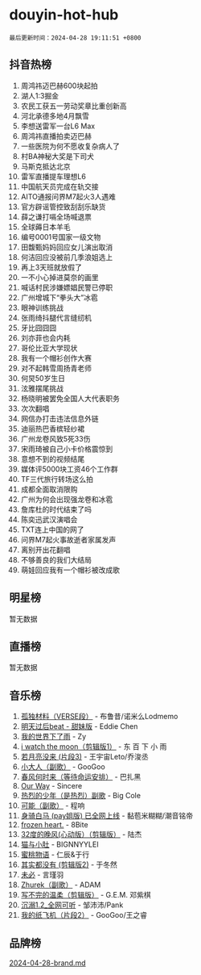 # douyin-hot-hub

`最后更新时间：2024-04-28 19:11:51 +0800`

## 抖音热榜

1. 周鸿祎迈巴赫600块起拍
1. 湖人1:3掘金
1. 农民工获五一劳动奖章比重创新高
1. 河北承德多地4月飘雪
1. 李想送雷军一台L6 Max
1. 周鸿祎直播拍卖迈巴赫
1. 一些医院为何不愿收复杂病人了
1. 村BA神秘大奖是下司犬
1. 马斯克抵达北京
1. 雷军直播提车理想L6
1. 中国航天员完成在轨交接
1. AITO通报问界M7起火3人遇难
1. 官方辟谣管控致刮刮乐缺货
1. 薛之谦打嗝全场喊退票
1. 全球薅日本羊毛
1. 编号0001号国家一级文物
1. 田馥甄妈妈回应女儿演出取消
1. 何洁回应没被前几季浪姐选上
1. 再上3天班就放假了
1. 一不小心掉进莫奈的画里
1. 喊话村民涉嫌嫖娼民警已停职
1. 广州增城下“拳头大”冰雹
1. 眼神训练挑战
1. 张雨绮抖腿代言缝纫机
1. 牙比囧囧囧
1. 刘亦菲也会内耗
1. 哥伦比亚大学现状
1. 我有一个帽衫创作大赛
1. 对不起韩雪周扬青老师
1. 何炅50岁生日
1. 泫雅摆尾挑战
1. 杨晓明被罢免全国人大代表职务
1. 次次翻唱
1. 网信办打击违法信息外链
1. 迪丽热巴香槟轻纱裙
1. 广州龙卷风致5死33伤
1. 宋雨琦被自己小卡价格震惊到
1. 意想不到的视频结尾
1. 媒体评5000块工资46个工作群
1. TF三代旅行转场这么拍
1. 成都全面取消限购
1. 广州为何会出现强龙卷和冰雹
1. 詹库杜的时代结束了吗
1. 陈奕迅武汉演唱会
1. TXT连上中国的网了
1. 问界M7起火事故逝者家属发声
1. 离别开出花翻唱
1. 不够善良的我们大结局
1. 萌娃回应我有一个帽衫被改成歌

## 明星榜

暂无数据

## 直播榜

暂无数据

## 音乐榜

1. [孤独材料（VERSE段）](https://sf3-cdn-tos.douyinstatic.com/obj/tos-cn-ve-2774/ocX7glDNHYlwFeYrGQfBZoThtvPWy8tCCEBGKQ) - 布鲁昔/诺米么Lodmemo
1. [明天过后beat - 甜妹版](https://sf5-hl-cdn-tos.douyinstatic.com/obj/tos-cn-ve-2774/osMLYeeoMm04CZyaI91XUDF8OzLRLgePKALGHI) - Eddie Chen
1. [我的世界下了雨](https://sf5-hl-cdn-tos.douyinstatic.com/obj/tos-cn-ve-2774/o85sBiwXIByH9bWIMAEEOoiQ1o1m9Afn15BspE) - Zy
1. [i watch the moon（剪辑版1）](https://sf5-hl-cdn-tos.douyinstatic.com/obj/tos-cn-ve-2774/o0I9mSChzHZANMJIEBfkCQzzg6N5WAcVtqft9P) - 东 百 下 小 雨
1. [若月亮没来 (片段3)](https://sf5-hl-cdn-tos.douyinstatic.com/obj/tos-cn-ve-2774/okfyEUsGW1B1ovJi5JiN9IjvAT2lMwA054GoEB) - 王宇宙Leto/乔浚丞
1. [小大人（副歌）](https://sf27-cdn-tos.douyinstatic.com/obj/tos-cn-ve-2774/oIhaDwehWhLFsVIG7QIICLLazDNGJAGg5geeb4) - GooGoo
1. [春风何时来（等待命运安排）](https://sf5-hl-cdn-tos.douyinstatic.com/obj/tos-cn-ve-2774/oICBNbD3gelMfB4WgiD1KI2jQtXZE2FgHLwtsl) - 巴扎黑
1. [Our Way](https://sf27-cdn-tos.douyinstatic.com/obj/tos-cn-ve-2774/o8tPEkQgQNCe0DPeFwZzYrbqLlnzBBrYidWkEZ) - Sincere
1. [热烈的少年（是热烈）副歌](https://sf5-hl-cdn-tos.douyinstatic.com/obj/tos-cn-ve-2774/owVNI0CLDAUMtSz6TEYvfFBFL4UDFFhLfgK8fa) - Big Cole
1. [可能（副歌）](https://sf5-hl-cdn-tos.douyinstatic.com/obj/tos-cn-ve-2774/cde1731888894259b333569393c2fb51) - 程响
1. [身骑白马 (pay姐版) 已全网上线](https://sf5-hl-cdn-tos.douyinstatic.com/obj/tos-cn-ve-2774/oQLO5ZgLsFkaDhdIIveF2zUCgfweY0gWaH4AQG) - 黏苞米糊糊/潮音铭帝
1. [frozen heart.](https://sf5-hl-cdn-tos.douyinstatic.com/obj/tos-cn-ve-2774/oIIWJfyjIACZA9zQMtnJ6hQQhFC4vhCupoRBsO) - 8Bite
1. [32度的晚风(心动版）（剪辑版）](https://sf5-hl-cdn-tos.douyinstatic.com/obj/tos-cn-ve-2774/owNyabsyWdzUulxhoJfK8IBXgp0UMQAHpvGh2B) - 陆杰
1. [猫与小肚](https://sf3-cdn-tos.douyinstatic.com/obj/tos-cn-ve-2774/osZeoClMECgK8DYl6VebABgbchEtPYQjZEnRtd) - BIGNNYYLEI
1. [蜜桃物语](https://sf5-hl-cdn-tos.douyinstatic.com/obj/tos-cn-ve-2774/oIhOSCZtIACtYU4XQkngiW9kCBfVD1Fz9IYeqL) - 仁辰&于行
1. [其实都没有 (剪辑版2)](https://sf5-hl-cdn-tos.douyinstatic.com/obj/tos-cn-ve-2774/oEBNQenHZtBhxYjGgUDQk0BCHTigQafgFlbQ7k) - 于冬然
1. [未必](https://sf5-hl-cdn-tos.douyinstatic.com/obj/tos-cn-ve-2774/ogntQMFnKQDZUgTCYuJgfLEtleYZZFxBQqhhFB) - 言瑾羽
1. [Zhurek（副歌）](https://sf5-hl-cdn-tos.douyinstatic.com/obj/tos-cn-ve-2774/ooQm8FBZQDlf0btEYgVpCcSCQfrdJGBEKZYBGS) - ADAM
1. [写不完的温柔（剪辑版）](https://sf5-hl-cdn-tos.douyinstatic.com/obj/tos-cn-ve-2774/oYBzzZQJ233GfwkemJJffAIWgeIYrjZfWhHTcG) - G.E.M. 邓紫棋
1. [沉溺1.2_全网可听](https://sf5-hl-cdn-tos.douyinstatic.com/obj/tos-cn-ve-2774/ok2QoiBqsWAX9McZmWiI9gAB0EzwD4Xj6yfmtH) - 邹沛沛/Pank
1. [我的纸飞机（片段2）](https://sf5-hl-cdn-tos.douyinstatic.com/obj/tos-cn-ve-2774/oM2ZrKcg2CD5AeRB2gkeXOFB1IxAGJdZPazYHf) - GooGoo/王之睿

## 品牌榜

[2024-04-28-brand.md](2024-04-28-brand.md)
